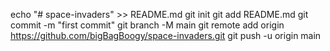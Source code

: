 echo "# space-invaders" >> README.md
git init
git add README.md
git commit -m "first commit"
git branch -M main
git remote add origin https://github.com/bigBagBoogy/space-invaders.git
git push -u origin main
